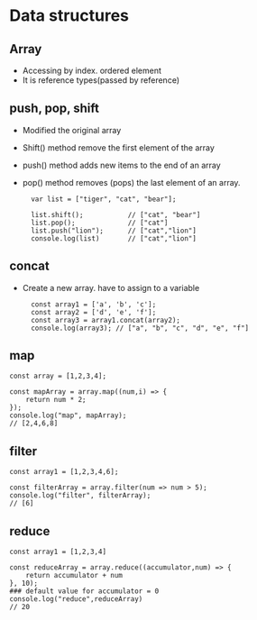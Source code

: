 # Data structures

## Array
- Accessing by index. ordered element
- It is reference types(passed by reference)
## push, pop, shift
- Modified the original array
- Shift() method remove the first element of the array
- push() method adds new items to the end of an array
- pop() method removes (pops) the last element of an array.

        var list = ["tiger", "cat", "bear"];

        list.shift();           // ["cat", "bear"]
        list.pop();             // ["cat"]
        list.push("lion");      // ["cat","lion"]
        console.log(list)       // ["cat","lion"]
## concat
- Create a new array. have to assign to a variable

        const array1 = ['a', 'b', 'c'];
        const array2 = ['d', 'e', 'f'];
        const array3 = array1.concat(array2);
        console.log(array3); // ["a", "b", "c", "d", "e", "f"]
## map

    const array = [1,2,3,4];

    const mapArray = array.map((num,i) => {
        return num * 2;
    });
    console.log("map", mapArray);
    // [2,4,6,8]


## filter
    const array1 = [1,2,3,4,6];
    
    const filterArray = array.filter(num => num > 5);
    console.log("filter", filterArray);
    // [6]

## reduce
    const array1 = [1,2,3,4]

    const reduceArray = array.reduce((accumulator,num) => {
        return accumulator + num
    }, 10);
    ### default value for accumulator = 0
    console.log("reduce",reduceArray) 
    // 20
